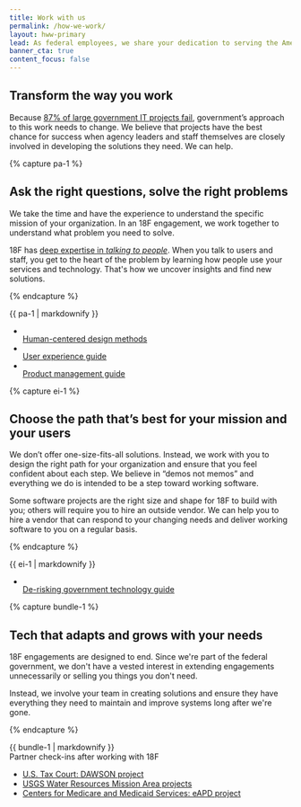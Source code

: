 ```yaml
---
title: Work with us
permalink: /how-we-work/
layout: hww-primary
lead: As federal employees, we share your dedication to serving the American public. 
banner_cta: true
content_focus: false
---
```


<div class="hww-intro" markdown="1">

## Transform the way you work

Because [87% of large government IT projects fail](https://derisking-guide.18f.gov/), government’s approach to this work needs to change. We believe that projects have the best chance for success when agency leaders and staff themselves are closely involved in developing the solutions they need. We can help.

</div>

<div class="separator"></div>
    
{% capture pa-1 %}

## Ask the right questions, solve the right problems

We take the time and have the experience to understand the specific mission of your organization. In an 18F engagement, we work together to understand what problem you need to solve. 

18F has [deep expertise in _talking to people_](https://18f.gov/guides). When you talk to users and staff, you get to the heart of the problem by learning how people use your services and technology. That's how we uncover insights and find new solutions.

{% endcapture %}

  <div class="grid-row grid-gap">
    <div class="tablet:grid-col-8">
      {{ pa-1 | markdownify }}
    </div>
    <div class="tablet:grid-col-4">
      <ul class="graphic-list">
        <li>
          <div class="graphic-list-img">
            <img src="{{ site.baseurl }}/assets/img/guides/design-methods.svg" alt="">
          </div>
          <span><a href="https://methods.18f.gov/">Human-centered design methods</a></span>
        </li>
        <li>
          <div class="graphic-list-img">
            <img src="{{ site.baseurl }}/assets/img/guides/user-interviews-love--c.svg" alt="">
          </div>
          <span><a href="https://ux-guide.18f.gov/">User experience guide</a></span>
        </li>
        <li>
          <div class="graphic-list-img">
            <img src="{{ site.baseurl }}/assets/img/guides/product.svg" alt="">
          </div>
          <span><a href="https://product-guide.18f.gov/">Product management guide</a></span>
        </li>
      </ul>
    </div>
  </div>

{% capture ei-1 %}

## Choose the path that’s best for your mission and your users

We don’t offer one-size-fits-all solutions. Instead, we work with you to design the right path for your organization and ensure that you feel confident about each step. We believe in “demos not memos” and everything we do is intended to be a step toward working software.

Some software projects are the right size and shape for 18F to build with you; others will require you to hire an outside vendor. We can help you to hire a vendor that can respond to your changing needs and deliver working software to you on a regular basis.

{% endcapture %}

  <div class="grid-row grid-gap">
    <div class="tablet:grid-col-8">
      {{ ei-1 | markdownify }}
    </div>
    <div class="tablet:grid-col-4">
      <ul class="graphic-list">
        <li>
          <div class="graphic-list-img">
            <img src="{{ site.baseurl }}/assets/img/guides/derisking.svg" alt="">
          </div>
          <span><a href="https://derisking-guide.18f.gov/">De-risking government technology guide</a></span>
        </li>
      </ul>
    </div>
  </div>

{% capture bundle-1 %}

## Tech that adapts and grows with your needs

18F engagements are designed to end. Since we're part of the federal government, we don't have a vested interest in extending engagements unnecessarily or selling you things you don't need. 

Instead, we involve your team in creating solutions and ensure they have everything they need to maintain and improve systems long after we're gone.


{% endcapture %}

<div class="grid-row grid-gap" id="bundle">
  <div class="tablet:grid-col-8" markdown="1">
    {{ bundle-1 | markdownify }}
  </div>
  <div class="tablet:grid-col-4 graphic-list">
    <span class="padding-top-3">Partner check-ins after working with 18F</span>
      <ul>
        <li><a href="https://18f.gsa.gov/2023/04/25/18f-checks-in-with-the-dawson-project-at-the-us-tax-court/">U.S. Tax Court: DAWSON project</a></li>
        <li><a href="https://18f.gsa.gov/2023/02/24/18f-checks-in-with-emily-read-and-the-usgs-water-resources-mission-area-projects/">USGS Water Resources Mission Area projects</a></li>
        <li><a href="https://18f.gsa.gov/2022/11/29/18f-checks-in-with-jerome-lee-and-the-eapd-project/">Centers for Medicare and Medicaid Services: eAPD project</a></li>
      </ul>
  </div>
</div>


